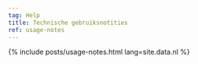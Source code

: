 ```yaml
---
tag: Help
title: Technische gebruiksnotities
ref: usage-notes
---
```


{% include posts/usage-notes.html lang=site.data.nl %}
